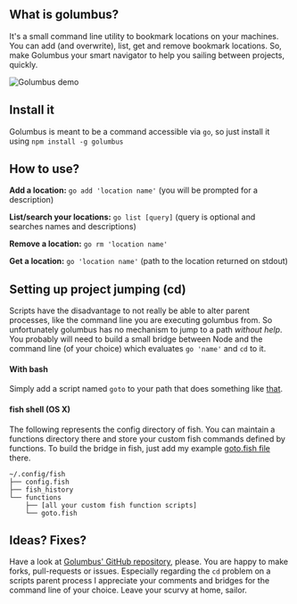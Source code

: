 ## What is golumbus?

It's a small command line utility to bookmark locations on your machines.
You can add (and overwrite), list, get and remove bookmark locations.
So, make Golumbus your smart navigator to help you sailing between projects, quickly.

![Golumbus demo](https://i.imgsafe.org/ba9acd5.gif)

## Install it

Golumbus is meant to be a command accessible via `go`, so just install it using
`npm install -g golumbus`

## How to use?

**Add a location:** `go add 'location name'` (you will be prompted for a description)

**List/search your locations:** `go list [query]` (query is optional and searches names and descriptions)

**Remove a location:** `go rm 'location name'`

**Get a location:** `go 'location name'` (path to the location returned on stdout)

## Setting up project jumping (cd)

Scripts have the disadvantage to not really be able to alter parent processes, like the command line you are executing golumbus from.
So unfortunately golumbus has no mechanism to jump to a path *without help*. You probably will need to build a small bridge between Node and the command line (of your choice) which evaluates `go 'name'` and `cd` to it.

#### With bash

Simply add a script named `goto` to your path that does something like [that](goto.sh).

#### fish shell (OS X)

The following represents the config directory of fish. You can maintain a functions directory there and store your custom fish commands defined by functions. To build the bridge in fish, just add my example [goto.fish file](goto.fish) there.

```
~/.config/fish
├── config.fish
├── fish_history
└── functions
    ├── [all your custom fish function scripts]
    └── goto.fish
```


## Ideas? Fixes?

Have a look at [Golumbus' GitHub repository](http://github.com/JonasPriest/golumbus), please. You are happy to make forks, pull-requests or issues. Especially regarding the `cd` problem on a scripts parent process I appreciate your comments and bridges for the command line of your choice.
Leave your scurvy at home, sailor.
